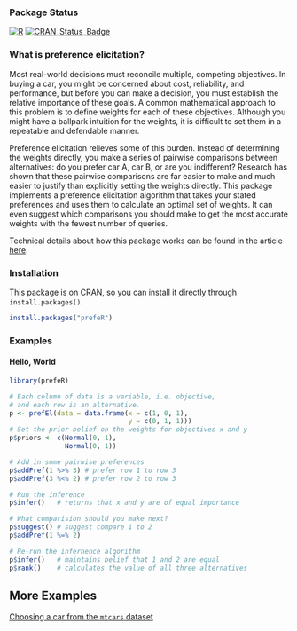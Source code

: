 ### Package Status
[![R](https://github.com/jlepird/prefeR/actions/workflows/r.yml/badge.svg?branch=master)](https://github.com/jlepird/prefeR/actions/workflows/r.yml)
[![CRAN_Status_Badge](http://www.r-pkg.org/badges/version/prefeR)](https://cran.r-project.org/package=prefeR)

### What is preference elicitation?
Most real-world decisions must reconcile multiple, competing objectives. In buying a car, you might be concerned about cost, reliability, and performance, but before you can make a decision, you must establish the relative importance of these goals. A common mathematical approach to this problem is to define weights for each of these objectives. Although you might have a ballpark intuition for the weights, it is difficult to set them in a repeatable and defendable manner. 

Preference elicitation relieves some of this burden. Instead of determining the weights directly, you make a series of pairwise comparisons between alternatives: do you prefer car A, car B, or are you indifferent? Research has shown that these pairwise comparisons are far easier to make and much easier to justify than explicitly setting the weights directly.  This package implements a preference elicitation algorithm that takes your stated preferences and uses them to calculate an optimal set of weights. It can even suggest which comparisons you should make to get the most accurate weights with the fewest number of queries. 

Technical details about how this package works can be found in the article [here](https://arc.aiaa.org/doi/abs/10.2514/1.I010363). 

### Installation
This package is on CRAN, so you can install it directly through `install.packages()`.  
```R
install.packages("prefeR")
```

### Examples
#### Hello, World
```R
library(prefeR)

# Each column of data is a variable, i.e. objective, 
# and each row is an alternative.
p <- prefEl(data = data.frame(x = c(1, 0, 1), 
                              y = c(0, 1, 1)))
# Set the prior belief on the weights for objectives x and y
p$priors <- c(Normal(0, 1), 
              Normal(0, 1))

# Add in some pairwise preferences
p$addPref(1 %>% 3) # prefer row 1 to row 3
p$addPref(3 %<% 2) # prefer row 2 to row 3

# Run the inference
p$infer()   # returns that x and y are of equal importance

# What comparision should you make next?
p$suggest() # suggest compare 1 to 2
p$addPref(1 %=% 2)

# Re-run the infernence algorithm 
p$infer()   # maintains belief that 1 and 2 are equal
p$rank()    # calculates the value of all three alternatives
```
## More Examples

[Choosing a car from the `mtcars` dataset](https://jlepird.github.io/prefeR/docs/mtcars.html)
